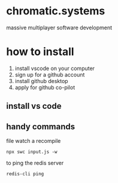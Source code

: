 # chromatic.systems

massive multiplayer software development

# how to install

1. install vscode on your computer
2. sign up for a github account
3. install github desktop
4. apply for github co-pilot

## install vs code

## handy commands

file watch a recompile

```
npx swc input.js -w
```

to ping the redis server

```
redis-cli ping
```
